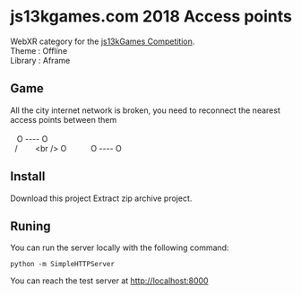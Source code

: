 # js13kgames.com 2018 Access points

WebXR category for the [js13kGames Competition](http://js13kgames.com/).<br />
Theme : Offline<br />
Library : Aframe<br />

## Game

All the city internet network is broken, you need to reconnect the nearest access points between them<br />
&nbsp;<br />
&nbsp;&nbsp;&nbsp;O&nbsp;----&nbsp;O<br />
&nbsp;&nbsp;/&nbsp;&nbsp;&nbsp;&nbsp;&nbsp;&nbsp;&nbsp;&nbsp;\<br />
O&nbsp;&nbsp;&nbsp;&nbsp;&nbsp;&nbsp;&nbsp;&nbsp;&nbsp;&nbsp;&nbsp;O&nbsp;----&nbsp;O<br />

## Install

Download this project
Extract zip archive project.

## Runing

You can run the server locally with the following command:

    python -m SimpleHTTPServer

You can reach the test server at [http://localhost:8000](http://localhost:8000)
